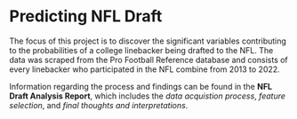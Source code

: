 # Predicting NFL Draft

The focus of this project is to discover the significant variables contributing to the probabilities of a college linebacker being drafted to the NFL. The data was scraped from the Pro Football Reference database and consists of every linebacker who participated in the NFL combine from 2013 to 2022. 

Information regarding the process and findings can be found in the **NFL Draft Analysis Report**, which includes the *data acquistion process*, *feature selection*, and *final thoughts and interpretations*. 
